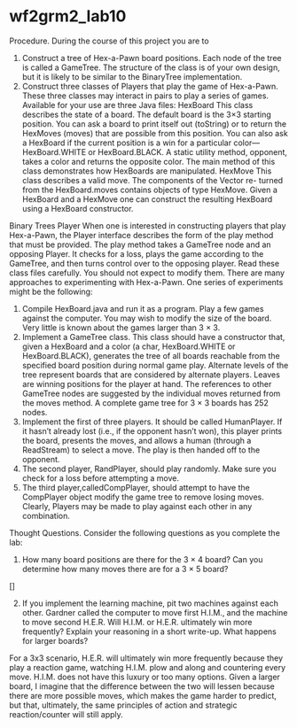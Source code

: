 # wf2grm2_lab10

Procedure. During the course of this project you are to
1. Construct a tree of Hex-a-Pawn board positions. Each node of the tree is called a GameTree. The structure of the class is of your own design, but it is likely to be similar to the BinaryTree implementation.
2. Construct three classes of Players that play the game of Hex-a-Pawn. These three classes may interact in pairs to play a series of games.
Available for your use are three Java files:
HexBoard This class describes the state of a board. The default board is the 3×3 starting position. You can ask a board to print itself out (toString) or to return the HexMoves (moves) that are possible from this position. You can also ask a HexBoard if the current position is a win for a particular color— HexBoard.WHITE or HexBoard.BLACK. A static utility method, opponent, takes a color and returns the opposite color. The main method of this class demonstrates how HexBoards are manipulated.
HexMove This class describes a valid move. The components of the Vector re- turned from the HexBoard.moves contains objects of type HexMove. Given a HexBoard and a HexMove one can construct the resulting HexBoard using a HexBoard constructor.


Binary Trees
Player When one is interested in constructing players that play Hex-a-Pawn, the Player interface describes the form of the play method that must be provided. The play method takes a GameTree node and an opposing Player. It checks for a loss, plays the game according to the GameTree, and then turns control over to the opposing player.
Read these class files carefully. You should not expect to modify them.
There are many approaches to experimenting with Hex-a-Pawn. One series
of experiments might be the following:
1. Compile HexBoard.java and run it as a program. Play a few games against the computer. You may wish to modify the size of the board. Very little is known about the games larger than 3 × 3.
2. Implement a GameTree class. This class should have a constructor that, given a HexBoard and a color (a char, HexBoard.WHITE or HexBoard.BLACK), generates the tree of all boards reachable from the specified board position during normal game play. Alternate levels of the tree represent boards that are considered by alternate players. Leaves are winning positions for the player at hand. The references to other GameTree nodes are suggested by the individual moves returned from the moves method. A complete game tree for 3 × 3 boards has 252 nodes.
3. Implement the first of three players. It should be called HumanPlayer. If it hasn’t already lost (i.e., if the opponent hasn’t won), this player prints the board, presents the moves, and allows a human (through a ReadStream) to select a move. The play is then handed off to the opponent.
4. The second player, RandPlayer, should play randomly. Make sure you check for a loss before attempting a move.
5. The third player,calledCompPlayer, should attempt to have the CompPlayer object modify the game tree to remove losing moves.
Clearly, Players may be made to play against each other in any combination.



Thought Questions. Consider the following questions as you complete the lab:
1. How many board positions are there for the 3 × 4 board? Can you determine how many moves there are for a 3 × 5 board?

[]


2. If you implement the learning machine, pit two machines against each other. Gardner called the computer to move first H.I.M., and the machine to move second H.E.R. Will H.I.M. or H.E.R. ultimately win more frequently? Explain your reasoning in a short write-up. What happens for larger boards?

For a 3x3 scenario, H.E.R. will ultimately win more frequently because they play a reaction game, watching H.I.M. plow and along and countering every move. H.I.M. does not have this luxury or too many options. Given a larger board, I imagine that the difference between the two will lessen because there are more possible moves, which makes the game harder to predict, but that, ultimately, the same principles of action and strategic reaction/counter will still apply.
